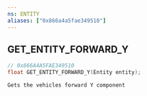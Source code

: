 ```yaml
---
ns: ENTITY
aliases: ["0x866a4a5fae349510"]
---
```

## GET_ENTITY_FORWARD_Y

```c
// 0x866A4A5FAE349510
float GET_ENTITY_FORWARD_Y(Entity entity);
```

```
Gets the vehicles forward Y component
```
